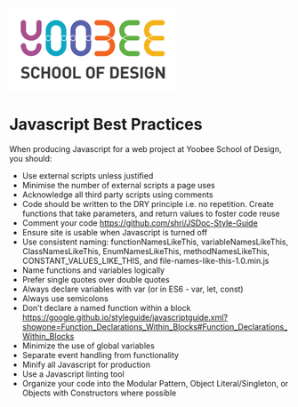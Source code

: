[![Yoobee School of Design](../images/yoobee-logo-300w.png)](http://yoobee.ac.nz)

# Javascript Best Practices

When producing Javascript for a web project at Yoobee School of Design, you should:

* Use external scripts unless justified
* Minimise the number of external scripts a page uses
* Acknowledge all third party scripts using comments
* Code should be written to the DRY principle i.e. no repetition. Create functions that take parameters, and return values to foster code reuse
* Comment your code https://github.com/shri/JSDoc-Style-Guide
* Ensure site is usable when Javascript is turned off
* Use consistent naming: functionNamesLikeThis, variableNamesLikeThis, ClassNamesLikeThis, EnumNamesLikeThis, methodNamesLikeThis, CONSTANT_VALUES_LIKE_THIS, and file-names-like-this-1.0.min.js 
* Name functions and variables logically
* Prefer single quotes over double quotes
* Always declare variables with var (or in ES6 - var, let, const)
* Always use semicolons
* Don’t declare a named function within a block https://google.github.io/styleguide/javascriptguide.xml?showone=Function_Declarations_Within_Blocks#Function_Declarations_Within_Blocks
* Minimize the use of global variables
* Separate event handling from functionality
* Minify all Javascript for production
* Use a Javascript linting tool
* Organize your code into the Modular Pattern, Object Literal/Singleton, or Objects with Constructors where possible





